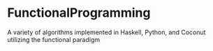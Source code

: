 # FunctionalProgramming
A variety of algorithms implemented in Haskell, Python, and Coconut utilizing the functional paradigm
